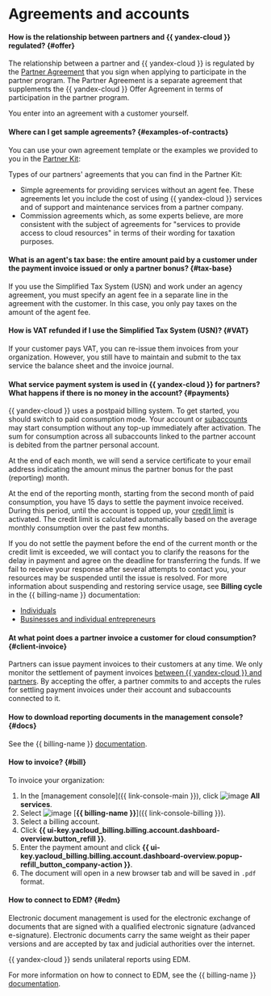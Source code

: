 # Agreements and accounts

#### How is the relationship between partners and {{ yandex-cloud }} regulated? {#offer}

The relationship between a partner and {{ yandex-cloud }} is regulated by the [Partner Agreement](https://yandex.ru/legal/cloud_partnership/?lang=en) that you sign when applying to participate in the partner program. The Partner Agreement is a separate agreement that supplements the {{ yandex-cloud }} Offer Agreement in terms of participation in the partner program.

You enter into an agreement with a customer yourself.

#### Where can I get sample agreements? {#examples-of-contracts}

You can use your own agreement template or the examples we provided to you in the [Partner Kit](../../partner/program/var-tools.md#kit):

Types of our partners' agreements that you can find in the Partner Kit:

* Simple agreements for providing services without an agent fee. These agreements let you include the cost of using {{ yandex-cloud }} services and of support and maintenance services from a partner company.
* Commission agreements which, as some experts believe, are more consistent with the subject of agreements for "services to provide access to cloud resources" in terms of their wording for taxation purposes.

#### What is an agent's tax base: the entire amount paid by a customer under the payment invoice issued or only a partner bonus? {#tax-base}

If you use the Simplified Tax System (USN) and work under an agency agreement, you must specify an agent fee in a separate line in the agreement with the customer. In this case, you only pay taxes on the amount of the agent fee.

#### How is VAT refunded if I use the Simplified Tax System (USN)? {#VAT}

If your customer pays VAT, you can re-issue them invoices from your organization. However, you still have to maintain and submit to the tax service the balance sheet and the invoice journal.

#### What service payment system is used in {{ yandex-cloud }} for partners? What happens if there is no money in the account? {#payments}

{{ yandex-cloud }} uses a postpaid billing system. To get started, you should switch to paid consumption mode. Your account or [subaccounts](../../partner/terms.md#sub-account) may start consumption without any top-up immediately after activation. The sum for consumption across all subaccounts linked to the partner account is debited from the partner personal account.

At the end of each month, we will send a service certificate to your email address indicating the amount minus the partner bonus for the past (reporting) month.

At the end of the reporting month, starting from the second month of paid consumption, you have 15 days to settle the payment invoice received. During this period, until the account is topped up, your [credit limit](../../billing/concepts/billing-threshold.md) is activated. The credit limit is calculated automatically based on the average monthly consumption over the past few months.

If you do not settle the payment before the end of the current month or the credit limit is exceeded, we will contact you to clarify the reasons for the delay in payment and agree on the deadline for transferring the funds. If we fail to receive your response after several attempts to contact you, your resources may be suspended until the issue is resolved. For more information about suspending and restoring service usage, see **Billing cycle** in the {{ billing-name }} documentation:

* [Individuals](../../billing/payment/billing-cycle-individual.md)
* [Businesses and individual entrepreneurs](../../billing/payment/billing-cycle-business.md)

#### At what point does a partner invoice a customer for cloud consumption? {#client-invoice}

Partners can issue payment invoices to their customers at any time. We only monitor the settlement of payment invoices [between {{ yandex-cloud }} and partners](#payments). By accepting the offer, a partner commits to and accepts the rules for settling payment invoices under their account and subaccounts connected to it.

#### How to download reporting documents in the management console? {#docs}

See the {{ billing-name }} [documentation](../../billing/operations/download-reporting-docs.md).

#### How to invoice? {#bill}

To invoice your organization:

1. In the [management console]({{ link-console-main }}), click ![image](../../_assets/console-icons/dots-9.svg) **All services**.
1. Select ![image](../../_assets/console-icons/credit-card.svg) [**{{ billing-name }}**]({{ link-console-billing }}).
1. Select a billing account.
1. Click **{{ ui-key.yacloud_billing.billing.account.dashboard-overview.button_refill }}**.
1. Enter the payment amount and click **{{ ui-key.yacloud_billing.billing.account.dashboard-overview.popup-refill_button_company-action }}**.
1. The document will open in a new browser tab and will be saved in `.pdf` format.

#### How to connect to EDM? {#edm}

Electronic document management is used for the electronic exchange of documents that are signed with a qualified electronic signature (advanced e-signature). Electronic documents carry the same weight as their paper versions and are accepted by tax and judicial authorities over the internet.

{{ yandex-cloud }} sends unilateral reports using EDM.

For more information on how to connect to EDM, see the {{ billing-name }} [documentation](../../billing/operations/edo.md).
